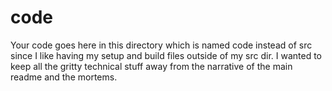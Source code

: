 code
====
Your code goes here in this directory which is named code instead of src since
I like having my setup and build files outside of my src dir. I wanted to keep
all the gritty technical stuff away from the narrative of the main readme and
the mortems.

